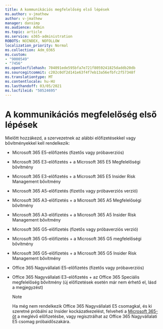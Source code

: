 ```yaml
---
title: A kommunikációs megfelelőség első lépések
ms.author: v-jmathew
author: v-jmathew
manager: dansimp
ms.audience: Admin
ms.topic: article
ms.service: o365-administration
ROBOTS: NOINDEX, NOFOLLOW
localization_priority: Normal
ms.collection: Adm_O365
ms.custom:
- "9000549"
- "7456"
ms.openlocfilehash: 704091ede595bfa7e721f8059241825daddb20db
ms.sourcegitcommit: c202c0df2d141e63f4f7eb13a56efbfc2f57348f
ms.translationtype: MT
ms.contentlocale: hu-HU
ms.lasthandoff: 03/05/2021
ms.locfileid: "50524695"
---
```

# <a name="get-started-with-communication-compliance"></a>A kommunikációs megfelelőség első lépések

Mielőtt hozzákezd, a szervezetnek az alábbi előfizetésekkel vagy bővítményekkel kell rendelkezik:

* Microsoft 365 E5-előfizetés (fizetős vagy próbaverziós)
* Microsoft 365 E3-előfizetés + a Microsoft 365 E5 Megfelelőségi bővítmény
* Microsoft 365 E3-előfizetés + a Microsoft 365 E5 Insider Risk Management bővítmény
* Microsoft 365 A5-előfizetés (fizetős vagy próbaverziós verzió)
* Microsoft 365 A3-előfizetés + a Microsoft 365 A5 Megfelelőségi bővítmény
* Microsoft 365 A3-előfizetés + a Microsoft 365 A5 Insider Risk Management bővítmény
* Microsoft 365 G5-előfizetés (fizetős vagy próbaverziós verzió)
* Microsoft 365 G5-előfizetés + a Microsoft 365 G5 megfelelőségi bővítmény
* Microsoft 365 G5-előfizetés + a Microsoft 365 G5 Insider Risk Management bővítmény
* Office 365 Nagyvállalati E5-előfizetés (fizetős vagy próbaverziós)
* Office 365 Nagyvállalati E3-előfizetés + az Office 365 Speciális megfelelőség bővítmény (új előfizetések esetén már nem érhető el, lásd a megjegyzést)

    > [!NOTE]
    > Ha még nem rendelkezik Office 365 Nagyvállalati E5 csomagkal, és ki szeretné próbálni az Insider kockázatkezelést, felveheti a [Microsoft 365-öt](https://go.microsoft.com/fwlink/?linkid=2130508) a meglévő előfizetésbe, vagy regisztrálhat az Office 365 Nagyvállalati E5 csomag próbaidőszakára.
